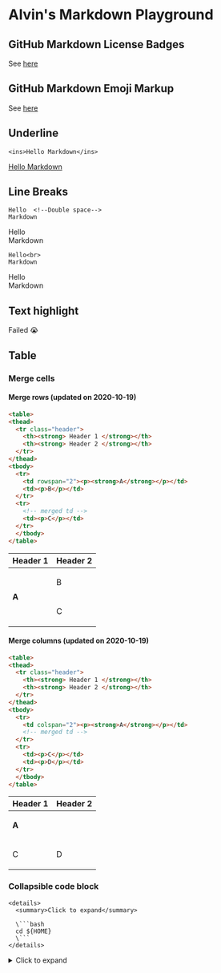 # Alvin's Markdown Playground

## GitHub Markdown License Badges
See [here](https://gist.github.com/lukas-h/2a5d00690736b4c3a7ba)

## GitHub Markdown Emoji Markup
See [here](https://gist.github.com/rxaviers/7360908)


## Underline
```
<ins>Hello Markdown</ins>
```
<ins>Hello Markdown</ins>


## Line Breaks
```
Hello  <!--Double space-->
Markdown
```
Hello  
Markdown   

```
Hello<br>
Markdown
```
Hello<br>
Markdown


## Text highlight
Failed :sob:

## Table

### Merge cells 

#### Merge rows (updated on 2020-10-19)

```html
<table>
<thead>
  <tr class="header">
    <th><strong> Header 1 </strong></th>
    <th><strong> Header 2 </strong></th>
  </tr>
</thead>
<tbody>
  <tr>
    <td rowspan="2"><p><strong>A</strong></p></td>
    <td><p>B</p></td>
  </tr>
  <tr>
    <!-- merged td -->
    <td><p>C</p></td>
  </tr>  
  </tbody>
</table>
```

<table>
<thead>
  <tr class="header">
    <th><strong> Header 1 </strong></th>
    <th><strong> Header 2 </strong></th>
  </tr>
</thead>
<tbody>
  <tr>
    <td rowspan="2"><p><strong>A</strong></p></td>
    <td><p>B</p></td>
  </tr>
  <tr>
    <!-- merged td -->
    <td><p>C</p></td>
  </tr>  
  </tbody>
</table>

#### Merge columns (updated on 2020-10-19)

```html
<table>
<thead>
  <tr class="header">
    <th><strong> Header 1 </strong></th>
    <th><strong> Header 2 </strong></th>
  </tr>
</thead>
<tbody>
  <tr>
    <td colspan="2"><p><strong>A</strong></p></td>
    <!-- merged td -->
  </tr>
  <tr>
    <td><p>C</p></td>
    <td><p>D</p></td>
  </tr>  
  </tbody>
</table>
```

<table>
<thead>
  <tr class="header">
    <th><strong> Header 1 </strong></th>
    <th><strong> Header 2 </strong></th>
  </tr>
</thead>
<tbody>
  <tr>
    <td colspan="2"><p><strong>A</strong></p></td>
    <!-- merged td -->
  </tr>
  <tr>
    <td><p>C</p></td>
    <td><p>D</p></td>
  </tr>  
  </tbody>
</table>

### Collapsible code block
```
<details>
  <summary>Click to expand</summary>
  
  \```bash
  cd ${HOME}
  \```
</details>
```

<details>
  <summary>Click to expand</summary>
  
  ```bash
  cd ${HOME}
  ```
</details>
